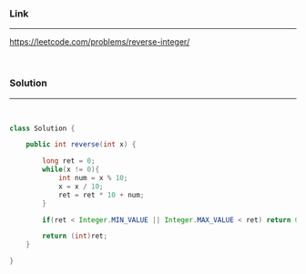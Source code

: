 ### Link
---
https://leetcode.com/problems/reverse-integer/

<br>

### Solution
---

<br>

```java
class Solution {

    public int reverse(int x) {

        long ret = 0;
        while(x != 0){
            int num = x % 10;
            x = x / 10;
            ret = ret * 10 + num;
        }

        if(ret < Integer.MIN_VALUE || Integer.MAX_VALUE < ret) return 0;

        return (int)ret;
    }

}
```
